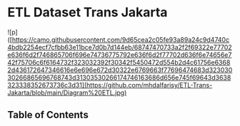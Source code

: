 # ETL Dataset Trans Jakarta
![p]([https://camo.githubusercontent.com/9d65cea2c05fe93a89a24c9d4740c4bdb2254ecf7cfbb63e11bce7d0b7d144eb/68747470733a2f2f69322e77702e636f6d2f746865706f696e74736775792e636f6d2f77702d636f6e74656e742f75706c6f6164732f323032392f30342f5450472d554b2d4c61756e63682d436172647346616e6e696e672d30322e6769663f77696474683d32303030266865696768743d31303530266174746163686d656e745f69643d3638323338352673736c3d31](https://github.com/mhdalfarisy/ETL-Trans-Jakarta/blob/main/Diagram%20ETL.jpg)

## Table of Contents
